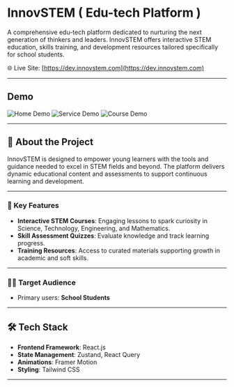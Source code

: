 # InnovSTEM ( Edu-tech Platform )

A comprehensive edu-tech platform dedicated to nurturing the next generation of thinkers and leaders. InnovSTEM offers interactive STEM education, skills training, and development resources tailored specifically for school students.

🌐 Live Site: [https://dev.innovstem.com](https://dev.innovstem.com)

---

## Demo

<img src='./src/assets/demo/home.png' alt='Home Demo'>
<img src='./src/assets/demo/service.png' alt='Service Demo'>
<img src='./src/assets/demo/course.png' alt='Course Demo'>

---

## 🚀 About the Project

InnovSTEM is designed to empower young learners with the tools and guidance needed to excel in STEM fields and beyond. The platform delivers dynamic educational content and assessments to support continuous learning and development.

---

### 🎯 Key Features

- **Interactive STEM Courses**: Engaging lessons to spark curiosity in Science, Technology, Engineering, and Mathematics.
- **Skill Assessment Quizzes**: Evaluate knowledge and track learning progress.
- **Training Resources**: Access to curated materials supporting growth in academic and soft skills.

---

### 👨‍🎓 Target Audience

- Primary users: **School Students**

---

## 🛠️ Tech Stack

- **Frontend Framework**: React.js
- **State Management**: Zustand, React Query
- **Animations**: Framer Motion
- **Styling**: Tailwind CSS

---

